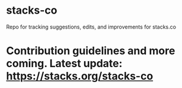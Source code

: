 # stacks-co
Repo for tracking suggestions, edits, and improvements for stacks.co

# Contribution guidelines and more coming. Latest update: https://stacks.org/stacks-co
